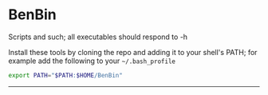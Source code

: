 BenBin
======
Scripts and such; all executables should respond to -h

Install these tools by cloning the repo and adding it to your shell's PATH; for example add the following to your `~/.bash_profile`
```bash
export PATH="$PATH:$HOME/BenBin"
```

---
